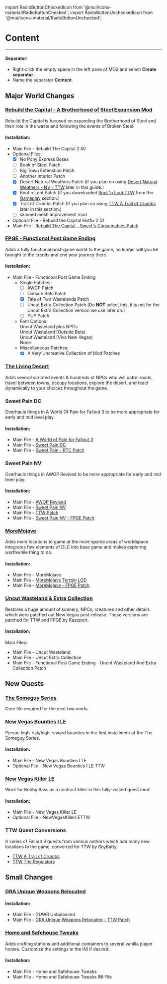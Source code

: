 ﻿import RadioButtonCheckedIcon from '@mui/icons-material/RadioButtonChecked';
import RadioButtonUncheckedIcon from '@mui/icons-material/RadioButtonUnchecked';

# Content

---

#### Separator:

- Right-click the empty space in the left pane of MO2 and select **Create separator**.
- Name the separator **Content**.

## Major World Changes

### [Rebuild the Capital - A Brotherhood of Steel Expansion Mod](https://www.nexusmods.com/newvegas/mods/68030)

Rebuild the Capital is focused on expanding the Brotherhood of Steel and their role in the wasteland following the events of Broken Steel.

#### Installation:

- Main File - Rebuild The Capital 2.50
- Optional Files:
  - [x] No Pony Express Boxes
  - [ ] Book of Steel Patch
  - [ ] Big Town Extenstion Patch
  - [ ] Another Interior Patch
  - [x] Desert Natural Weathers Patch (If you plan on using [Desert Natural Weathers - NV - TTW](https://www.nexusmods.com/newvegas/mods/75437) later in this guide.)
  - [x] Root n Loot Patch (If you downloaded [Root 'n Loot TTW](https://www.nexusmods.com/newvegas/mods/59378) from the [Gameplay](https://wastelandsurvivalguide.com/docs/gameplay) section.)
  - [x] Trail of Crumbs Patch (If you plan on using [TTW A Trail of Crumbs](https://www.nexusmods.com/newvegas/mods/66267) later in this section.)
  - [ ] skinned mesh improvement mod
- Optional File - Rebuild the Capital Hotfix 2.51
- Main File - [Rebuild The Capital - Sweet's Consumables Patch](https://www.nexusmods.com/newvegas/mods/79005)

### [FPGE - Functional Post Game Ending](https://www.nexusmods.com/newvegas/mods/66726)

Adds a fully functional post-game world to the game, no longer will you be brought to the credits and end your journey there.

#### Installation:

- Main File - Functional Post Game Ending
  - Single Patches:
    - [ ] AWOP Patch
    - [ ] Outside Bets Patch
    - [x] Tale of Two Wastelands Patch
    - [ ] Uncut Extra Collection Patch (Do **NOT** select this, it is not for the Uncut Extra Collection version we use later on.)
    - [ ] YUP Patch
  - Font Options:<br/>
    <RadioButtonUncheckedIcon fontSize="small" /> Uncut Wasteland plus NPCs<br/>
    <RadioButtonUncheckedIcon fontSize="small" /> Uncut Wasteland (Outside Bets)<br/>
    <RadioButtonUncheckedIcon fontSize="small" /> Uncut Wasteland (Viva New Vegas)<br/>
    <RadioButtonCheckedIcon fontSize="small" /> None<br/>
  - Miscellaneous Patches:
    - [x] A Very Uncreative Collection of Mod Patches

### [The Living Desert](https://www.nexusmods.com/newvegas/mods/64623)

Adds several scripted events & hundreds of NPCs who will patrol roads, travel between towns, occupy locations, explore the desert, and react dynamically to your choices throughout the game.

### Sweet Pain DC

Overhauls things in A World Of Pain for Fallout 3 to be more appropriate for early and mid level play. 

#### Installation:

- Main File - [A World of Pain for Fallout 3](https://www.nexusmods.com/newvegas/mods/66265)
- Main File - [Sweet Pain DC](https://www.nexusmods.com/newvegas/mods/78569)
- Main File - [Sweet Pain - RTC Patch](https://www.nexusmods.com/newvegas/mods/79005)

### Sweet Pain NV

Overhauls things in AWOP Revised to be more appropriate for early and mid level play.

#### Installation:

- Main File - [AWOP Revised](https://www.nexusmods.com/newvegas/mods/71139)
- Main File - [Sweet Pain NV](https://www.nexusmods.com/newvegas/mods/81523)
- Main File - [TTW Patch](https://www.nexusmods.com/newvegas/mods/81523)
- Main File - [Sweet Pain NV - FPGE Patch](https://www.nexusmods.com/newvegas/mods/79005)

### [MoreMojave](https://www.nexusmods.com/newvegas/mods/69809)

Adds more locations to game at the more sparse areas of worldspace. Integrates few elements of DLC into base game and makes exploring worthwhile thing to do. 

#### Installation:

- Main File - MoreMojave
- Main File - [MoreMojave Terrain LOD](https://www.nexusmods.com/newvegas/mods/79005)
- Main File - [MoreMojave - FPGE Patch](https://www.nexusmods.com/newvegas/mods/79005)

### [Uncut Wasteland & Extra Collection](https://www.nexusmods.com/newvegas/mods/79005)

Restores a huge amount of scenery, NPCs, creatures and other details which were patched out New Vegas post-release. These versions are patched for TTW and FPGE by Kazopert.

#### Installation:

Main Files:

- Main File - Uncut Wasteland
- Main File - Uncut Extra Collection
- Main File - Functional Post Game Ending - Uncut Wasteland And Extra Collection Patch

## New Quests

### [The Someguy Series](https://www.nexusmods.com/newvegas/mods/48925)

Core file required for the next two mods.

### [New Vegas Bounties I LE](https://www.nexusmods.com/newvegas/mods/77108)

Pursue high-risk/high-reward bounties in the first installment of the The Someguy Series.

#### Installation:

- Main File - New Vegas Bounties I LE
- Optional File - New Vegas Bounties I LE TTW

### [New Vegas Killer LE](https://www.nexusmods.com/newvegas/mods/78427)

Work for Bobby Bass as a contract killer in this fully-voiced quest mod!

#### Installation:

- Main File - New Vegas Killer LE
- Optional File - NewVegasKillerLETTW

### TTW Quest Conversions

A series of Fallout 3 quests from various authors which add many new locations to the game, converted for TTW by RoyBatty.

- [TTW A Trail of Crumbs](https://www.nexusmods.com/newvegas/mods/66267)
- [TTW The Regulators](https://www.nexusmods.com/newvegas/mods/66266)

## Small Changes

### [GRA Unique Weapons Relocated](https://www.nexusmods.com/newvegas/mods/68153)

#### Installation:

- Main File - GUWR Unbalanced
- Main File - [GRA Unique Weapons Relocated - TTW Patch](https://www.nexusmods.com/newvegas/mods/79005)

### [Home and Safehouse Tweaks](https://www.nexusmods.com/newvegas/mods/74391)

Adds crafting stations and additional containers to several vanilla player homes. Customize the settings in the INI if desired.

#### Installation:

- Main File - Home and Safehouse Tweaks
- Main File - Home and Safehouse Tweaks INI File
